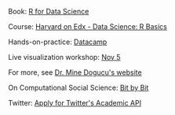 Book: [R for Data Science](https://r4ds.had.co.nz/)

Course: [Harvard on Edx - Data Science: R Basics](https://www.edx.org/course/data-science-r-basics)

Hands-on-practice: [Datacamp](https://www.datacamp.com)

Live visualization workshop: [Nov 5](https://twitter.com/patrickbloniasz/status/1569035963665645568?s=51&t=tiPfpygpIvF42eVz91h1Fg)

For more, see [Dr. Mine Dogucu's website](https://www.learnr4free.com/en/index.html)

On Computational Social Science: [Bit by Bit](https://www.bitbybitbook.com/en/1st-ed/preface/)

Twitter: [Apply for Twitter's Academic API](https://developer.twitter.com/en/products/twitter-api/academic-research)

